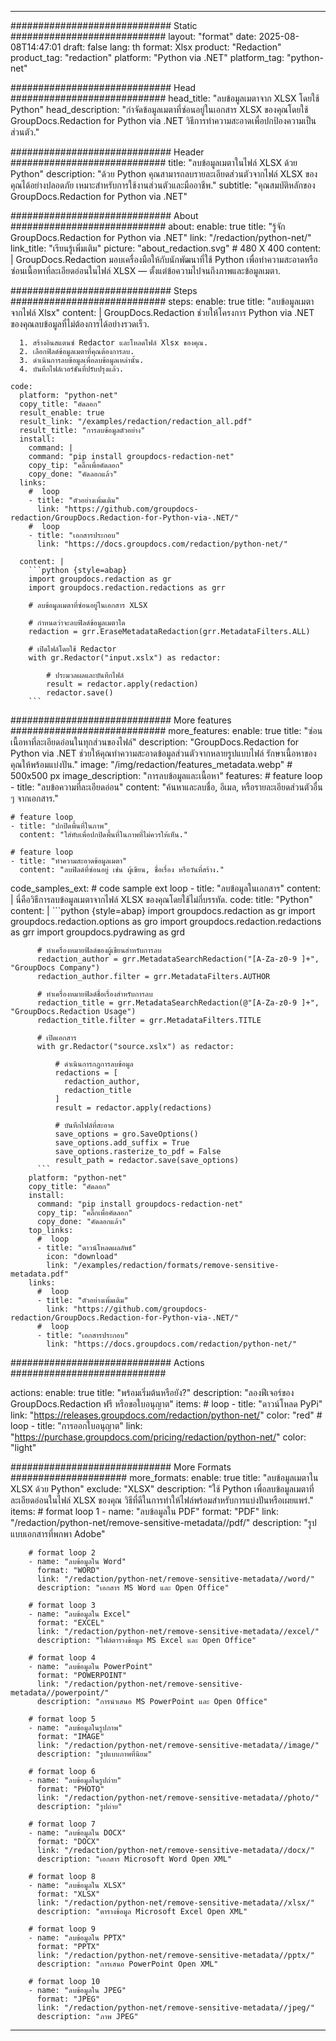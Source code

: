 
---
############################# Static ############################
layout: "format"
date:  2025-08-08T14:47:01
draft: false
lang: th
format: Xlsx
product: "Redaction"
product_tag: "redaction"
platform: "Python via .NET"
platform_tag: "python-net"

############################# Head ############################
head_title: "ลบข้อมูลเมตาจาก XLSX โดยใช้ Python"
head_description: "กำจัดข้อมูลเมตาที่ซ่อนอยู่ในเอกสาร XLSX ของคุณโดยใช้ GroupDocs.Redaction for Python via .NET วิธีการทำความสะอาดเพื่อปกป้องความเป็นส่วนตัว."

############################# Header ############################
title: "ลบข้อมูลเมตาในไฟล์ XLSX ด้วย Python" 
description: "ด้วย Python คุณสามารถลบรายละเอียดส่วนตัวจากไฟล์ XLSX ของคุณได้อย่างปลอดภัย เหมาะสำหรับการใช้งานส่วนตัวและมืออาชีพ."
subtitle: "คุณสมบัติหลักของ GroupDocs.Redaction for Python via .NET" 

############################# About ############################
about:
    enable: true
    title: "รู้จัก GroupDocs.Redaction for Python via .NET"
    link: "/redaction/python-net/"
    link_title: "เรียนรู้เพิ่มเติม"
    picture: "about_redaction.svg" # 480 X 400
    content: |
       GroupDocs.Redaction มอบเครื่องมือให้กับนักพัฒนาที่ใช้ Python เพื่อทำความสะอาดหรือซ่อนเนื้อหาที่ละเอียดอ่อนในไฟล์ XLSX — ตั้งแต่ข้อความไปจนถึงภาพและข้อมูลเมตา.

############################# Steps ############################
steps:
    enable: true
    title: "ลบข้อมูลเมตาจากไฟล์ Xlsx"
    content: |
      GroupDocs.Redaction ช่วยให้โครงการ Python via .NET ของคุณลบข้อมูลที่ไม่ต้องการได้อย่างรวดเร็ว.
      
      1. สร้างอินสแตนซ์ Redactor และโหลดไฟล์ Xlsx ของคุณ.
      2. เลือกฟิลด์ข้อมูลเมตาที่คุณต้องการลบ.
      3. ดำเนินการลบข้อมูลเพื่อลบข้อมูลเหล่านั้น.
      4. บันทึกไฟล์เวอร์ชันที่ปรับปรุงแล้ว.
   
    code:
      platform: "python-net"
      copy_title: "คัดลอก"
      result_enable: true
      result_link: "/examples/redaction/redaction_all.pdf"
      result_title: "การลบข้อมูลตัวอย่าง"
      install:
        command: |
        command: "pip install groupdocs-redaction-net"
        copy_tip: "คลิ๊กเพื่อคัดลอก"
        copy_done: "คัดลอกแล้ว"
      links:
        #  loop
        - title: "ตัวอย่างเพิ่มเติม"
          link: "https://github.com/groupdocs-redaction/GroupDocs.Redaction-for-Python-via-.NET/"
        #  loop
        - title: "เอกสารประกอบ"
          link: "https://docs.groupdocs.com/redaction/python-net/"
          
      content: |
        ```python {style=abap}
        import groupdocs.redaction as gr
        import groupdocs.redaction.redactions as grr

        # ลบข้อมูลเมตาที่ซ่อนอยู่ในเอกสาร XLSX

        # กำหนดว่าจะลบฟิลด์ข้อมูลเมตาใด
        redaction = grr.EraseMetadataRedaction(grr.MetadataFilters.ALL)

        # เปิดไฟล์โดยใช้ Redactor
        with gr.Redactor("input.xslx") as redactor:

            # ประมวลผลและบันทึกไฟล์
            result = redactor.apply(redaction)
            redactor.save()
        ```            


############################# More features ############################
more_features:
  enable: true
  title: "ซ่อนเนื้อหาที่ละเอียดอ่อนในทุกส่วนของไฟล์"
  description: "GroupDocs.Redaction for Python via .NET ช่วยให้คุณทำความสะอาดข้อมูลส่วนตัวจากหลายรูปแบบไฟล์ รักษาเนื้อหาของคุณให้พร้อมแบ่งปัน."
  image: "/img/redaction/features_metadata.webp" # 500x500 px
  image_description: "การลบข้อมูลและเนื้อหา"
  features:
    # feature loop
    - title: "ลบข้อความที่ละเอียดอ่อน"
      content: "ค้นหาและลบชื่อ, อีเมล, หรือรายละเอียดส่วนตัวอื่น ๆ จากเอกสาร."

    # feature loop
    - title: "ปกปิดพื้นที่ในภาพ"
      content: "ใส่ทับเพื่อปกปิดพื้นที่ในภาพที่ไม่ควรให้เห็น."

    # feature loop
    - title: "ทำความสะอาดข้อมูลเมตา"
      content: "ลบฟิลด์ที่ซ่อนอยู่ เช่น ผู้เขียน, ชื่อเรื่อง หรือวันที่สร้าง."
      
  code_samples_ext:
    # code sample ext loop
    - title: "ลบข้อมูลในเอกสาร"
      content: |
        นี่คือวิธีการลบข้อมูลเมตาจากไฟล์ XLSX ของคุณโดยใช้ไม่กี่บรรทัด.
      code:
        title: "Python"
        content: |
          ```python {style=abap}
          import groupdocs.redaction as gr
          import groupdocs.redaction.options as gro
          import groupdocs.redaction.redactions as grr
          import groupdocs.pydrawing as grd

          # ทำเครื่องหมายฟิลด์ของผู้เขียนสำหรับการลบ
          redaction_author = grr.MetadataSearchRedaction("[A-Za-z0-9 ]+", "GroupDocs Company")
          redaction_author.filter = grr.MetadataFilters.AUTHOR

          # ทำเครื่องหมายฟิลด์ชื่อเรื่องสำหรับการลบ
          redaction_title = grr.MetadataSearchRedaction(@"[A-Za-z0-9 ]+", "GroupDocs.Redaction Usage")
          redaction_title.filter = grr.MetadataFilters.TITLE

          # เปิดเอกสาร
          with gr.Redactor("source.xslx") as redactor:

              # ดำเนินการกฎการลบข้อมูล
              redactions = [
                redaction_author,
                redaction_title
              ]
              result = redactor.apply(redactions)

              # บันทึกไฟล์ที่สะอาด
              save_options = gro.SaveOptions()
              save_options.add_suffix = True
              save_options.rasterize_to_pdf = False
              result_path = redactor.save(save_options)
          ```
        platform: "python-net"
        copy_title: "คัดลอก"
        install:
          command: "pip install groupdocs-redaction-net"
          copy_tip: "คลิ๊กเพื่อคัดลอก"
          copy_done: "คัดลอกแล้ว"
        top_links:
          #  loop
          - title: "ดาวน์โหลดผลลัพธ์"
            icon: "download"
            link: "/examples/redaction/formats/remove-sensitive-metadata.pdf"
        links:
          #  loop
          - title: "ตัวอย่างเพิ่มเติม"
            link: "https://github.com/groupdocs-redaction/GroupDocs.Redaction-for-Python-via-.NET/"
          #  loop
          - title: "เอกสารประกอบ"
            link: "https://docs.groupdocs.com/redaction/python-net/"


############################# Actions ############################

actions:
  enable: true
  title: "พร้อมเริ่มต้นหรือยัง?"
  description: "ลองฟีเจอร์ของ GroupDocs.Redaction ฟรี หรือขอใบอนุญาต"
  items:
    #  loop
    - title: "ดาวน์โหลด PyPi"
      link: "https://releases.groupdocs.com/redaction/python-net/"
      color: "red"
        #  loop
    - title: "การออกใบอนุญาต"
      link: "https://purchase.groupdocs.com/pricing/redaction/python-net/"
      color: "light"


############################# More Formats #####################
more_formats:
    enable: true
    title: "ลบข้อมูลเมตาใน XLSX ด้วย Python"
    exclude: "XLSX"
    description: "ใช้ Python เพื่อลบข้อมูลเมตาที่ละเอียดอ่อนในไฟล์ XLSX ของคุณ วิธีที่ดีในการทำให้ไฟล์พร้อมสำหรับการแบ่งปันหรือเผยแพร่."
    items: 
        # format loop 1
        - name: "ลบข้อมูลใน PDF"
          format: "PDF"
          link: "/redaction/python-net/remove-sensitive-metadata//pdf/"
          description: "รูปแบบเอกสารที่พกพา Adobe"

        # format loop 2
        - name: "ลบข้อมูลใน Word"
          format: "WORD"
          link: "/redaction/python-net/remove-sensitive-metadata//word/"
          description: "เอกสาร MS Word และ Open Office"
          
        # format loop 3
        - name: "ลบข้อมูลใน Excel"
          format: "EXCEL"
          link: "/redaction/python-net/remove-sensitive-metadata//excel/"
          description: "ไฟล์ตารางข้อมูล MS Excel และ Open Office"

        # format loop 4
        - name: "ลบข้อมูลใน PowerPoint"
          format: "POWERPOINT"
          link: "/redaction/python-net/remove-sensitive-metadata//powerpoint/"
          description: "การนำเสนอ MS PowerPoint และ Open Office"

        # format loop 5
        - name: "ลบข้อมูลในรูปภาพ"
          format: "IMAGE"
          link: "/redaction/python-net/remove-sensitive-metadata//image/"
          description: "รูปแบบภาพที่นิยม"

        # format loop 6
        - name: "ลบข้อมูลในรูปถ่าย"
          format: "PHOTO"
          link: "/redaction/python-net/remove-sensitive-metadata//photo/"
          description: "รูปถ่าย"

        # format loop 7
        - name: "ลบข้อมูลใน DOCX"
          format: "DOCX"
          link: "/redaction/python-net/remove-sensitive-metadata//docx/"
          description: "เอกสาร Microsoft Word Open XML"
          
        # format loop 8
        - name: "ลบข้อมูลใน XLSX"
          format: "XLSX"
          link: "/redaction/python-net/remove-sensitive-metadata//xlsx/"
          description: "ตารางข้อมูล Microsoft Excel Open XML"
          
        # format loop 9
        - name: "ลบข้อมูลใน PPTX"
          format: "PPTX"
          link: "/redaction/python-net/remove-sensitive-metadata//pptx/"
          description: "การเสนอ PowerPoint Open XML"

        # format loop 10
        - name: "ลบข้อมูลใน JPEG"
          format: "JPEG"
          link: "/redaction/python-net/remove-sensitive-metadata//jpeg/"
          description: "ภาพ JPEG"


---